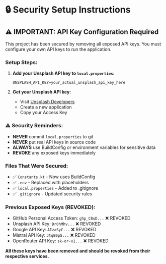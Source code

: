 # 🔒 Security Setup Instructions

## ⚠️ IMPORTANT: API Key Configuration Required

This project has been secured by removing all exposed API keys. You must configure your own API keys to run the application.

### Setup Steps:

1. **Add your Unsplash API key to `local.properties`:**
   ```properties
   UNSPLASH_API_KEY=your_actual_unsplash_api_key_here
   ```

2. **Get your Unsplash API key:**
   - Visit [Unsplash Developers](https://unsplash.com/developers)
   - Create a new application
   - Copy your Access Key

### ⚠️ Security Reminders:

- **NEVER** commit `local.properties` to git
- **NEVER** put real API keys in source code
- **ALWAYS** use BuildConfig or environment variables for sensitive data
- **REVOKE** any exposed keys immediately

### Files That Were Secured:

- ✅ `Constants.kt` - Now uses BuildConfig
- ✅ `.env` - Replaced with placeholders
- ✅ `local.properties` - Added to .gitignore
- ✅ `.gitignore` - Updated security rules

### Previous Exposed Keys (REVOKED):

- GitHub Personal Access Token: `ghp_C8uD...` ❌ REVOKED
- Unsplash API Key: `Dr0hMhv...` ❌ REVOKED  
- Google API Key: `AIzaSyC...` ❌ REVOKED
- Mistral API Key: `JtqB0pS...` ❌ REVOKED
- OpenRouter API Key: `sk-or-v1...` ❌ REVOKED

**All these keys have been removed and should be revoked from their respective services.**